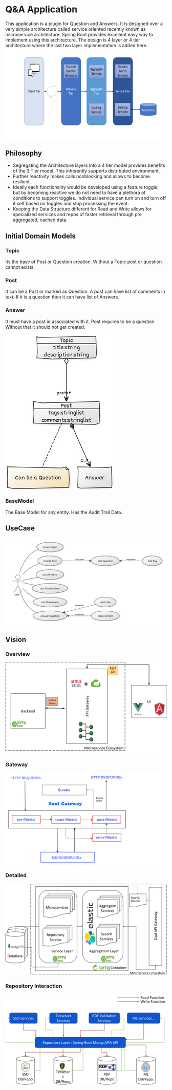 # Q&A Application
This application is a plugin for Question and Answers. It is designed over a very simple architecture called service oriented recently known as microservice architecture. Spring Boot provides excellent easy way to implement using this architecture. The design is 4 layer or 4 tier architecture where the last two layer implementation is added here.
![Image of Architecture](https://github.com/sankhasil/SampleProjects/blob/master/QANDA/images/architectureProposal.png)

## Philosophy
- Segregating the Architecture layers into a 4 tier model provides benefits of the 3 Tier model. This inherently supports distributed environment. 
- Further reactivity makes calls nonblocking and allows to become resilient. 
- Ideally each functionality would be developed using a feature toggle, but by becoming reactive we do not need to have a plethora of conditions to support toggles. Individual service can turn on and turn off it self based on toggles and stop processing the event.
- Keeping the Data Structure different for Read and Write allows for specialized services and repos of faster retrieval through pre aggregated, cached data.

## Initial Domain Models
### Topic
Its the base of Post or Question creation. Without a Topic post or question cannot exists.
### Post
It can be a Post or marked as Question. A post can have list of comments in text. If it is a question then it can have list of Answers.
### Answer
It must have a post id associated with it. Post requires to be a question. Without that it should not get created.

![Image of Architecture](https://github.com/sankhasil/SampleProjects/blob/master/QANDA/images/EnitityDiagram.jpg)
### BaseModel
The Base Model for any entity. Has the Audit Trail Data.



## UseCase
![Image of Architecture](https://github.com/sankhasil/SampleProjects/blob/master/QANDA/images/userCase.jpg)

## Vision
### Overview

![Image of Architecture](https://github.com/sankhasil/SampleProjects/blob/develop/QANDA/images/overview_ui_to_server.svg)

### Gateway 
![Image of Architecture](https://github.com/sankhasil/SampleProjects/blob/develop/QANDA/images/gateway_zuul.svg)

### Detailed
![Image of Architecture](https://github.com/sankhasil/SampleProjects/blob/develop/QANDA/images/detailed_microservice.svg)


### Repository Interaction
![Image of Architecture](https://github.com/sankhasil/SampleProjects/blob/develop/QANDA/images/repo_layer.svg)


